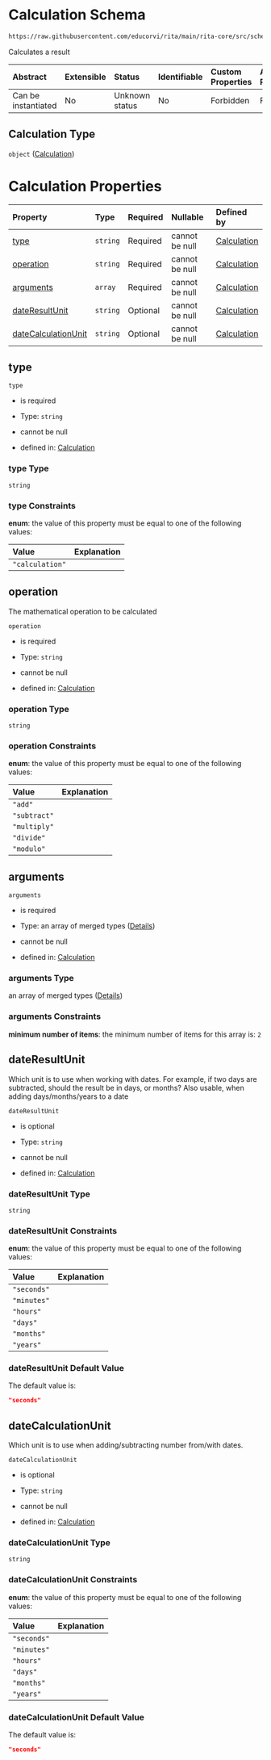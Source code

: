 # Calculation Schema

```txt
https://raw.githubusercontent.com/educorvi/rita/main/rita-core/src/schema/calculation.json
```

Calculates a result

| Abstract            | Extensible | Status         | Identifiable | Custom Properties | Additional Properties | Access Restrictions | Defined In                                                                   |
| :------------------ | :--------- | :------------- | :----------- | :---------------- | :-------------------- | :------------------ | :--------------------------------------------------------------------------- |
| Can be instantiated | No         | Unknown status | No           | Forbidden         | Forbidden             | none                | [calculation.json](../../src/schema/calculation.json "open original schema") |

## Calculation Type

`object` ([Calculation](calculation.md))

# Calculation Properties

| Property                                    | Type     | Required | Nullable       | Defined by                                                                                                                                                                                |
| :------------------------------------------ | :------- | :------- | :------------- | :---------------------------------------------------------------------------------------------------------------------------------------------------------------------------------------- |
| [type](#type)                               | `string` | Required | cannot be null | [Calculation](calculation-properties-type.md "https://raw.githubusercontent.com/educorvi/rita/main/rita-core/src/schema/calculation.json#/properties/type")                               |
| [operation](#operation)                     | `string` | Required | cannot be null | [Calculation](calculation-properties-operation.md "https://raw.githubusercontent.com/educorvi/rita/main/rita-core/src/schema/calculation.json#/properties/operation")                     |
| [arguments](#arguments)                     | `array`  | Required | cannot be null | [Calculation](calculation-properties-arguments.md "https://raw.githubusercontent.com/educorvi/rita/main/rita-core/src/schema/calculation.json#/properties/arguments")                     |
| [dateResultUnit](#dateresultunit)           | `string` | Optional | cannot be null | [Calculation](calculation-properties-dateresultunit.md "https://raw.githubusercontent.com/educorvi/rita/main/rita-core/src/schema/calculation.json#/properties/dateResultUnit")           |
| [dateCalculationUnit](#datecalculationunit) | `string` | Optional | cannot be null | [Calculation](calculation-properties-datecalculationunit.md "https://raw.githubusercontent.com/educorvi/rita/main/rita-core/src/schema/calculation.json#/properties/dateCalculationUnit") |

## type



`type`

*   is required

*   Type: `string`

*   cannot be null

*   defined in: [Calculation](calculation-properties-type.md "https://raw.githubusercontent.com/educorvi/rita/main/rita-core/src/schema/calculation.json#/properties/type")

### type Type

`string`

### type Constraints

**enum**: the value of this property must be equal to one of the following values:

| Value           | Explanation |
| :-------------- | :---------- |
| `"calculation"` |             |

## operation

The mathematical operation to be calculated

`operation`

*   is required

*   Type: `string`

*   cannot be null

*   defined in: [Calculation](calculation-properties-operation.md "https://raw.githubusercontent.com/educorvi/rita/main/rita-core/src/schema/calculation.json#/properties/operation")

### operation Type

`string`

### operation Constraints

**enum**: the value of this property must be equal to one of the following values:

| Value        | Explanation |
| :----------- | :---------- |
| `"add"`      |             |
| `"subtract"` |             |
| `"multiply"` |             |
| `"divide"`   |             |
| `"modulo"`   |             |

## arguments



`arguments`

*   is required

*   Type: an array of merged types ([Details](calculation-properties-arguments-items.md))

*   cannot be null

*   defined in: [Calculation](calculation-properties-arguments.md "https://raw.githubusercontent.com/educorvi/rita/main/rita-core/src/schema/calculation.json#/properties/arguments")

### arguments Type

an array of merged types ([Details](calculation-properties-arguments-items.md))

### arguments Constraints

**minimum number of items**: the minimum number of items for this array is: `2`

## dateResultUnit

Which unit is to use when working with dates. For example, if two days are subtracted, should the result be in days, or months? Also usable, when adding days/months/years to a date

`dateResultUnit`

*   is optional

*   Type: `string`

*   cannot be null

*   defined in: [Calculation](calculation-properties-dateresultunit.md "https://raw.githubusercontent.com/educorvi/rita/main/rita-core/src/schema/calculation.json#/properties/dateResultUnit")

### dateResultUnit Type

`string`

### dateResultUnit Constraints

**enum**: the value of this property must be equal to one of the following values:

| Value       | Explanation |
| :---------- | :---------- |
| `"seconds"` |             |
| `"minutes"` |             |
| `"hours"`   |             |
| `"days"`    |             |
| `"months"`  |             |
| `"years"`   |             |

### dateResultUnit Default Value

The default value is:

```json
"seconds"
```

## dateCalculationUnit

Which unit is to use when adding/subtracting number from/with dates.

`dateCalculationUnit`

*   is optional

*   Type: `string`

*   cannot be null

*   defined in: [Calculation](calculation-properties-datecalculationunit.md "https://raw.githubusercontent.com/educorvi/rita/main/rita-core/src/schema/calculation.json#/properties/dateCalculationUnit")

### dateCalculationUnit Type

`string`

### dateCalculationUnit Constraints

**enum**: the value of this property must be equal to one of the following values:

| Value       | Explanation |
| :---------- | :---------- |
| `"seconds"` |             |
| `"minutes"` |             |
| `"hours"`   |             |
| `"days"`    |             |
| `"months"`  |             |
| `"years"`   |             |

### dateCalculationUnit Default Value

The default value is:

```json
"seconds"
```
